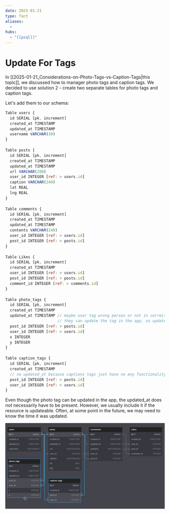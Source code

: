 ```yaml
---
date: 2025-01-21
type: fact
aliases:
  -
hubs:
  - "[[psql]]"
---
```


# Update For Tags

In [[2025-01-21_Considerations-on-Photo-Tags-vs-Caption-Tags|this topic]], we discussed how to manager photo tags and caption tags. We decided to use solution 2 - create two separate tables for photo tags and caption tags.

Let's add them to our schema:

```js
Table users {
  id SERIAL [pk, increment]
  created_at TIMESTAMP
  updated_at TIMESTAMP
  username VARCHAR(30)
}

Table posts {
  id SERIAL [pk, increment]
  created_at TIMESTAMP
  updated_at TIMESTAMP
  url VARCHAR(200)
  user_id INTEGER [ref: > users.id]
  caption VARCHAR(240)
  lat REAL
  lng REAL
}

Table comments {
  id SERIAL [pk, increment]
  created_at TIMESTAMP
  updated_at TIMESTAMP
  contents VARCHAR(240)
  user_id INTEGER [ref: > users.id]
  post_id INTEGER [ref: > posts.id]
}

Table Likes {
  id SERIAL [pk, increment]
  created_at TIMESTAMP
  user_id INTEGER [ref: > users.id]
  post_id INTEGER [ref: > posts.id]
  comment_id INTEGER [ref: > comments.id]
}

Table photo_tags {
  id SERIAL [pk, increment]
  created_at TIMESTAMP
  updated_at TIMESTAMP // maybe user tag wrong person or not in correct position
                       // they can update the tag in the app, so updated_at is needed
  post_id INTEGER [ref: > posts.id]
  user_id INTEGER [ref: > users.id]
  x INTEGER
  y INTEGER
}

Table caption_tags {
  id SERIAL [pk, increment]
  created_at TIMESTAMP
  // no updated_at because captions tags just have no any functionality to update
  post_id INTEGER [ref: > posts.id]
  user_id INTEGER [ref: > users.id]
}
```

Even though the photo tag can be updated in the app, the updated_at does not necessarily have to be present. However, we usually include it if the resource is updateable. Often, at some point in the future, we may need to know the time it was updated.

![tags-to-schema.png](../assets/imgs/tags-to-schema.png)
